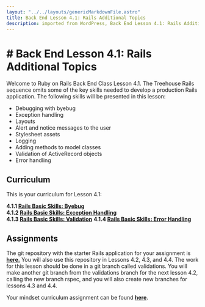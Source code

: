 ```yaml
---     
layout: "../../layouts/genericMarkdownFile.astro"     
title: Back End Lesson 4.1: Rails Additional Topics     
description: imported from WordPress, Back End Lesson 4.1: Rails Additional Topics     
---
```


# # Back End Lesson 4.1: Rails Additional Topics

Welcome to Ruby on Rails Back End Class Lesson 4.1\. The Treehouse Rails sequence omits some of the key skills needed to develop a production Rails application. The following skills will be presented in this lesson:

- Debugging with byebug
- Exception handling
- Layouts
- Alert and notice messages to the user
- Stylesheet assets
- Logging
- Adding methods to model classes
- Validation of ActiveRecord objects
- Error handling

## Curriculum

This is your curriculum for Lesson 4.1:

**4.1.1 [Rails Basic Skills: Byebug](https://learn.codethedream.org/rails-basic-skills-byebug/)**  
**4.1.2 [Rails Basic Skills: Exception Handling](https://learn.codethedream.org/rails-basic-skills-exception-handling/)**  
**4.1.3 [Rails Basic Skills: Validation](https://learn.codethedream.org/rails-basic-skills-validation/)**
**4.1.4 [Rails Basic Skills: Error Handling](https://learn.codethedream.org/rails-basic-skills-error-handling/)**

## Assignments

The git repository with the starter Rails application for your assignment is **[here](https://github.com/Code-the-Dream-School/R7-validations)[.](https://github.com/Code-the-Dream-School/R6-validations)** You will also use this repository in Lessons 4.2, 4.3, and 4.4\. The work for this lesson should be done in a git branch called validations. You will make another git branch from the validations branch for the next lesson 4.2, calling the new branch rspec, and you will also create new branches for lessons 4.3 and 4.4.

Your mindset curriculum assignment can be found **[here](https://learn.codethedream.org/mindset-curriculum-willingness-to-experiment/)**.
